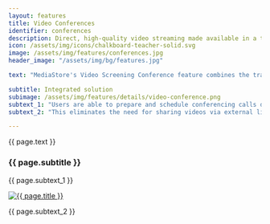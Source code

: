 ```yaml
---
layout: features
title: Video Conferences
identifier: conferences
description: Direct, high-quality video streaming made available in a traditional video conference call allows for joint screening events and virtual sales meetings.
icon: /assets/img/icons/chalkboard-teacher-solid.svg
image: /assets/img/features/conferences.jpg
header_image: "/assets/img/bg/features.jpg"

text: "MediaStore's Video Screening Conference feature combines the traditional video conferencing functionality with the unique ability to stream promo and screener videos directly to participants, utilizing the platform's well-established and highly secure multi-bitrate video streaming engine. With this functionality, the platform provides those reliant on conferencing technology with an added value unique to MediaStore, resulting in a one-stop solution to remotely present exciting content to potential buyers in a compelling and technically frictionless manner."

subtitle: Integrated solution
subimage: /assets/img/features/details/video-conference.png
subtext_1: "Users are able to prepare and schedule conferencing calls directly within the MediaStore platform, including compiling playlists of videos as well as inviting customers and prospects to the conference. During the meeting, the moderator can engage with participants face-to-face as well as share videos, which are streamed directly to participants via a front-and-center player at optimum quality."
subtext_2: "This eliminates the need for sharing videos via external links or relying on screen-sharing a video played on the moderator's device and transmitted with typically poor quality of 8 frames per second only. In addition, features such as waiting room, screen-sharing, text-based chat, panel and webinar layout, and enhanced moderator controls are available."

---
```


<div class="row">
    <div class="col-md-12">
        <div class="service-details mb-40">
            <p>{{ page.text }}</p>
        </div>
    </div>
</div>
<div class="row">
    <div class="col-xl-6 col-lg-12">
        <div class="service-details mb-40">
            <h3>{{ page.subtitle }}</h3>
            <p>{{ page.subtext_1 }}</p>
        </div>
    </div>
    <div class="col-xl-6 col-lg-12">
        <div class="s-details-img mb-30">
          <a href="{{ page.subimage }}" class="view">
            <img src="{{ page.subimage }}" class="border" alt="{{ page.title }}">  
          </a>
        </div>
    </div>
</div>
<div class="row">
    <div class="col-md-12">
        <div class="service-details mb-40">
            <p>{{ page.subtext_2 }}</p>
        </div>
    </div>
</div>